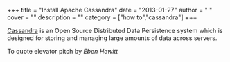 
+++
title = "Install Apache Cassandra"
date = "2013-01-27"
author = " "
cover = ""
description = ""
category = ["how to","cassandra"]
+++

[Cassandra](http://cassandra.apache.org) is an Open Source Distributed Data Persistence system which is designed for storing and managing large amounts of data across servers.

 To quote elevator pitch by *Eben Hewitt* 



